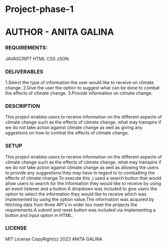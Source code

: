 # Project-phase-1


# AUTHOR - ANITA GALINA


### REQUIREMENTS:
JAVASCRIPT
HTML
CSS
JSON



### DELIVERABLES
1.Select the type of information the user would like to receive on climate change.
2.Give the user the option to suggest  what can be done to combat the effects of climate change.
3.Provide information on climate change.

### DESCRIPTION
This project enables users to receive information on the different aspects of climate change such as the effects of climate change, what may transpire if we do not take action against climate change as well as giving any sggestions on how to combat the effects of climate change.

### SETUP
This project enables users to receive information on the different aspects of climate change such as the effects of climate change, what may transpire if we do not take action against climate change as well as allowing the users to provide any suggestions they may have in regard to  to combatting  the effects of climate change.To execute this ,i used a search button that would allow users to search for the information they would like to receive by using an event listener and a button.A dropdown was included to give users the option to select the information they would like to receive which was implemented by using the option value.The information was acquired by fetching data from three API's in order too meet the projects the requirements.A submit and reset button was included via implementing a button and input option in HTML.


### LICENSE
MIT License CopyRight(c) 2023 ANITA GALINA